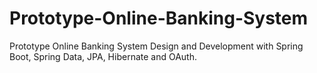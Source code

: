 # Prototype-Online-Banking-System
Prototype Online Banking System Design and Development with Spring Boot, Spring Data, JPA, Hibernate and OAuth.

